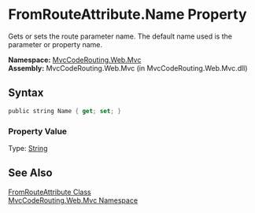 FromRouteAttribute.Name Property
================================
Gets or sets the route parameter name. The default name used is the parameter or property name.

**Namespace:** [MvcCodeRouting.Web.Mvc][1]  
**Assembly:** MvcCodeRouting.Web.Mvc (in MvcCodeRouting.Web.Mvc.dll)

Syntax
------

```csharp
public string Name { get; set; }
```

### Property Value
Type: [String][2]

See Also
--------
[FromRouteAttribute Class][3]  
[MvcCodeRouting.Web.Mvc Namespace][1]  

[1]: ../README.md
[2]: http://msdn.microsoft.com/en-us/library/s1wwdcbf
[3]: README.md